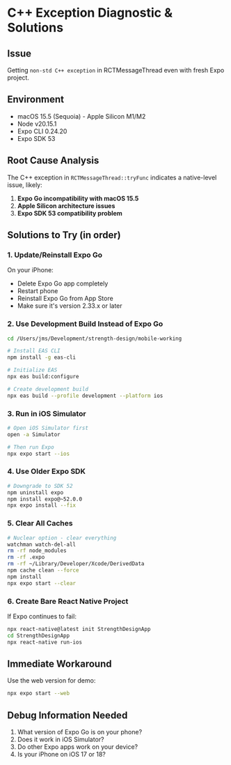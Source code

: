 # C++ Exception Diagnostic & Solutions

## Issue
Getting `non-std C++ exception` in RCTMessageThread even with fresh Expo project.

## Environment
- macOS 15.5 (Sequoia) - Apple Silicon M1/M2
- Node v20.15.1
- Expo CLI 0.24.20
- Expo SDK 53

## Root Cause Analysis
The C++ exception in `RCTMessageThread::tryFunc` indicates a native-level issue, likely:
1. **Expo Go incompatibility with macOS 15.5**
2. **Apple Silicon architecture issues**
3. **Expo SDK 53 compatibility problem**

## Solutions to Try (in order)

### 1. Update/Reinstall Expo Go
On your iPhone:
- Delete Expo Go app completely
- Restart phone
- Reinstall Expo Go from App Store
- Make sure it's version 2.33.x or later

### 2. Use Development Build Instead of Expo Go
```bash
cd /Users/jms/Development/strength-design/mobile-working

# Install EAS CLI
npm install -g eas-cli

# Initialize EAS
npx eas build:configure

# Create development build
npx eas build --profile development --platform ios
```

### 3. Run in iOS Simulator
```bash
# Open iOS Simulator first
open -a Simulator

# Then run Expo
npx expo start --ios
```

### 4. Use Older Expo SDK
```bash
# Downgrade to SDK 52
npm uninstall expo
npm install expo@~52.0.0
npx expo install --fix
```

### 5. Clear All Caches
```bash
# Nuclear option - clear everything
watchman watch-del-all
rm -rf node_modules
rm -rf .expo
rm -rf ~/Library/Developer/Xcode/DerivedData
npm cache clean --force
npm install
npx expo start --clear
```

### 6. Create Bare React Native Project
If Expo continues to fail:
```bash
npx react-native@latest init StrengthDesignApp
cd StrengthDesignApp
npx react-native run-ios
```

## Immediate Workaround
Use the web version for demo:
```bash
npx expo start --web
```

## Debug Information Needed
1. What version of Expo Go is on your phone?
2. Does it work in iOS Simulator?
3. Do other Expo apps work on your device?
4. Is your iPhone on iOS 17 or 18?
